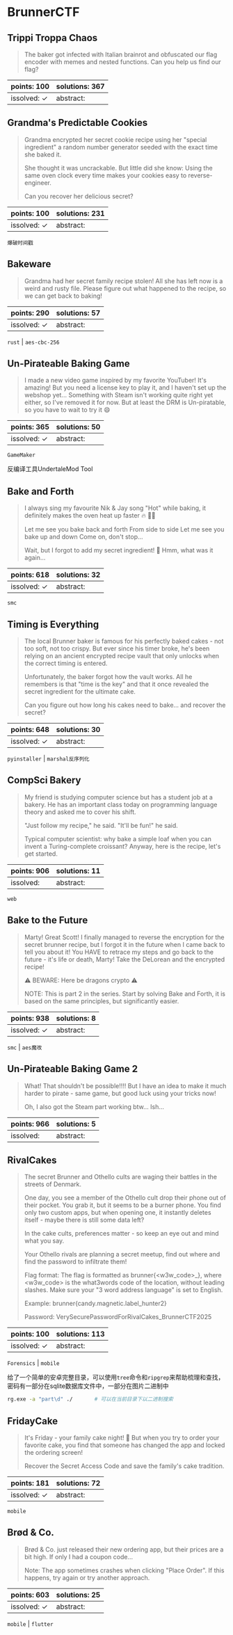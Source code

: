﻿# BrunnerCTF

## Trippi Troppa Chaos

> The baker got infected with Italian brainrot and obfuscated our flag encoder with memes and nested functions. Can you help us find our flag?

| points: 100 | solutions: 367 |
|-------|-------|
| issolved: ✓ | abstract:  |

## Grandma's Predictable Cookies

> Grandma encrypted her secret cookie recipe using her "special ingredient" a random number generator seeded with the exact time she baked it.
> 
> She thought it was uncrackable. But little did she know: Using the same oven clock every time makes your cookies easy to reverse-engineer.
> 
> Can you recover her delicious secret?

| points: 100 | solutions: 231 |
|-------|-------|
| issolved: ✓ | abstract:  |

`爆破时间戳`

## Bakeware

> Grandma had her secret family recipe stolen! All she has left now is a weird and rusty file. Please figure out what happened to the recipe, so we can get back to baking!

| points: 290 | solutions: 57 |
|-------|-------|
| issolved: ✓ | abstract:  |

`rust` | `aes-cbc-256`

## Un-Pirateable Baking Game

> I made a new video game inspired by my favorite YouTuber! It's amazing! But you need a license key to play it, and I haven't set up the webshop yet...
Something with Steam isn't working quite right yet either, so I've removed it for now. But at least the DRM is Un-piratable, so you have to wait to try it 😄

| points: 365 | solutions: 50 |
|-------|-------|
| issolved: ✓ | abstract:  |

`GameMaker`

反编译工具UndertaleMod Tool

## Bake and Forth

> I always sing my favourite Nik & Jay song "Hot" while baking, it definitely makes the oven heat up faster 🔥 🧑‍🍳
> 
> Let me see you bake back and forth
> From side to side
> Let me see you bake up and down
> Come on, don't stop...
> 
> Wait, but I forgot to add my secret ingredient! 🍞 Hmm, what was it again...

| points: 618 | solutions: 32 |
|-------|-------|
| issolved: ✓ | abstract:  |

`smc`

## Timing is Everything

> The local Brunner baker is famous for his perfectly baked cakes - not too soft, not too crispy. But ever since his timer broke, he's been relying on an ancient encrypted recipe vault that only unlocks when the correct timing is entered.
> 
> Unfortunately, the baker forgot how the vault works. All he remembers is that "time is the key" and that it once revealed the secret ingredient for the ultimate cake.
> 
> Can you figure out how long his cakes need to bake... and recover the secret?

| points: 648 | solutions: 30 |
|-------|-------|
| issolved: ✓ | abstract:  |

`pyinstaller` | `marshal反序列化`

## CompSci Bakery

> My friend is studying computer science but has a student job at a bakery. He has an important class today on programming language theory and asked me to cover his shift.
> 
> "Just follow my recipe," he said. "It'll be fun!" he said.
> 
> Typical computer scientist: why bake a simple loaf when you can invent a Turing-complete croissant? Anyway, here is the recipe, let's get started.

| points: 906 | solutions: 11 |
|-------|-------|
| issolved:  | abstract:  |

`web`

## Bake to the Future

> Marty! Great Scott! I finally managed to reverse the encryption for the secret brunner recipe, but I forgot it in the future when I came back to tell you about it!
You HAVE to retrace my steps and go back to the future - it's life or death, Marty! Take the DeLorean and the encrypted recipe!
> 
> ⚠️ BEWARE: Here be dragons crypto ⚠️
> 
> NOTE: This is part 2 in the series. Start by solving Bake and Forth, it is based on the same principles, but significantly easier.

| points: 938 | solutions: 8 |
|-------|-------|
| issolved: ✓ | abstract:  |

`smc` | `aes魔改`

## Un-Pirateable Baking Game 2

> What! That shouldn't be possible!!!! But I have an idea to make it much harder to pirate - same game, but good luck using your tricks now!
> 
> Oh, I also got the Steam part working btw... Ish...

| points: 966 | solutions: 5 |
|-------|-------|
| issolved:  | abstract:  |

## RivalCakes

> The secret Brunner and Othello cults are waging their battles in the streets of Denmark.
> 
> One day, you see a member of the Othello cult drop their phone out of their pocket. You grab it, but it seems to be a burner phone. You find only two custom apps, but when opening one, it instantly deletes itself - maybe there is still some data left?
> 
> In the cake cults, preferences matter - so keep an eye out and mind what you say.
> 
> Your Othello rivals are planning a secret meetup, find out where and find the password to infiltrate them!
> 
> Flag format: The flag is formatted as brunner{<w3w_code>_<password>}, where <w3w_code> is the what3words code of the location, without leading slashes. Make sure your "3 word address language" is set to English.
> 
> Example: brunner{candy.magnetic.label_hunter2}
> 
> Password: VerySecurePasswordForRivalCakes_BrunnerCTF2025

| points: 100 | solutions: 113 |
|-------|-------|
| issolved: ✓ | abstract:  |

`Forensics` | `mobile`

给了一个简单的安卓完整目录，可以使用`tree`命令和`ripgrep`来帮助梳理和查找，密码有一部分在sqlite数据库文件中，一部分在图片二进制中

```bash
rg.exe -a "part\d" ./		# 可以在当前目录下以二进制搜索
```

## FridayCake

> It's Friday - your family cake night! 🍰 But when you try to order your favorite cake, you find that someone has changed the app and locked the ordering screen!
> 
> Recover the Secret Access Code and save the family's cake tradition.

| points: 181 | solutions: 72 |
|-------|-------|
| issolved: ✓ | abstract:  |

`mobile`

## Brød & Co.

> Brød & Co. just released their new ordering app, but their prices are a bit high. If only I had a coupon code...
> 
> Note: The app sometimes crashes when clicking "Place Order". If this happens, try again or try another approach.

| points: 603 | solutions: 25 |
|-------|-------|
| issolved: ✓ | abstract:  |

`mobile` | `flutter`

